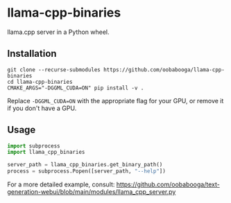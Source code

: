 # llama-cpp-binaries

llama.cpp server in a Python wheel.

## Installation

```
git clone --recurse-submodules https://github.com/oobabooga/llama-cpp-binaries
cd llama-cpp-binaries
CMAKE_ARGS="-DGGML_CUDA=ON" pip install -v .
```

Replace `-DGGML_CUDA=ON` with the appropriate flag for your GPU, or remove it if you don't have a GPU.

## Usage

```python
import subprocess
import llama_cpp_binaries

server_path = llama_cpp_binaries.get_binary_path()
process = subprocess.Popen([server_path, "--help"])
```

For a more detailed example, consult: https://github.com/oobabooga/text-generation-webui/blob/main/modules/llama_cpp_server.py
